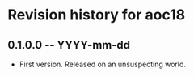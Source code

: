 # Revision history for aoc18

## 0.1.0.0 -- YYYY-mm-dd

* First version. Released on an unsuspecting world.
